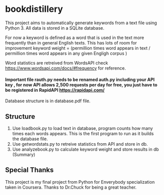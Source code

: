 # bookdistillery

This project aims to automatically generate keywords from a text file using
Python 3.  All data is stored in a SQLite database.

For now a keyword is defined as a word that is used in the text more frequently
than in general English texts.  This has lots of room for improvement
keyword weight = (permillion times word appears in text / permillion times word appears in any given Engligh corpus )


Word statistics are retreived from WordsAPI
check https://www.wordsapi.com/docs/#frequency for reference.
#### Important file rauth.py needs to be renamed auth.py including your API key , for now API allows 2,500 requests per day for free, you just have to be registered in RapidAPI https://rapidapi.com/

Database structure is in database.pdf file.

## Structure
1. Use loadbook.py to load text in database, program counts how many times each words appears.  This is the first program to run as it builds the database file.
2. Use getwordstats.py to retreive statistics from API and store in db.
3. Use analyzebook.py to calculate keyword weight and store results in db (Summary)

## Special Thanks
This project is my final project from Python for Enverybody specialization taken in Coursera.  Thanks to Dr.Chuck for being a great teacher.
